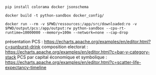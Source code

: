
    pip install colorama docker jsonschema
    
    docker build -t python-sandbox docker_config/

    docker run --rm -v $PWD/ressources:/app/src/downloaded:ro -v $PWD/output/pcs:/app/output:rw python-sandbox --cpu-rt-runtime=10000000 --memory=100m --network=none --cap-drop


présentation PCS : https://echarts.apache.org/examples/en/editor.html?c=sunburst-drink
composition electorat : https://echarts.apache.org/examples/en/editor.html?c=bar-y-category-stack
PCS par capital économique et symbolique : https://echarts.apache.org/examples/en/editor.html?c=scatter-life-expectancy-timeline